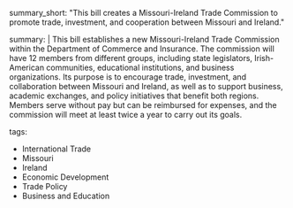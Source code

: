 summary_short: "This bill creates a Missouri-Ireland Trade Commission to promote trade, investment, and cooperation between Missouri and Ireland."

summary: |
  This bill establishes a new Missouri-Ireland Trade Commission within the Department of Commerce and Insurance. The commission will have 12 members from different groups, including state legislators, Irish-American communities, educational institutions, and business organizations. Its purpose is to encourage trade, investment, and collaboration between Missouri and Ireland, as well as to support business, academic exchanges, and policy initiatives that benefit both regions. Members serve without pay but can be reimbursed for expenses, and the commission will meet at least twice a year to carry out its goals.

tags:
  - International Trade
  - Missouri
  - Ireland
  - Economic Development
  - Trade Policy
  - Business and Education
